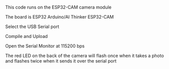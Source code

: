 This code runs on the ESP32-CAM camera module

The board is ESP32 Arduino/AI Thinker ESP32-CAM

Select the USB Serial port

Compile and Upload

Open the Serial Monitor at 115200 bps

The red LED on the back of the camera will flash once when it takes a photo and flashes twice when it sends it over the serial port



